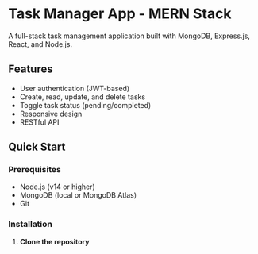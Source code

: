# Task Manager App - MERN Stack

A full-stack task management application built with MongoDB, Express.js, React, and Node.js.

## Features

- User authentication (JWT-based)
- Create, read, update, and delete tasks
- Toggle task status (pending/completed)
- Responsive design
- RESTful API

## Quick Start

### Prerequisites
- Node.js (v14 or higher)
- MongoDB (local or MongoDB Atlas)
- Git

### Installation

1. **Clone the repository**
